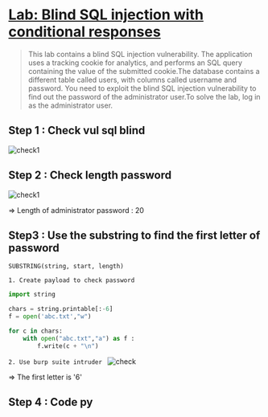 # [Lab:  Blind SQL injection with conditional responses](https://portswigger.net/web-security/sql-injection/blind/lab-conditional-responses)

>This lab contains a blind SQL injection vulnerability. The application uses a tracking cookie for analytics, and performs an SQL query containing the value of the submitted cookie.The database contains a different table called users, with columns called username and password. You need to exploit the blind SQL injection vulnerability to find out the password of the administrator user.To solve the lab, log in as the administrator user.
>

## Step 1 : Check vul sql blind
![check1]()


## Step 2 : Check length password 
![check1]()

=> Length of administrator password : 20 

## Step3 : Use the substring to find the first letter of password 
`SUBSTRING(string, start, length)`

`1. Create payload to check password `

```py
import string

chars = string.printable[:-6]
f = open('abc.txt',"w")

for c in chars:
	with open("abc.txt","a") as f :
		f.write(c + "\n")

```

`2. Use burp suite intruder `
![check]()

=> The first letter is '6'

## Step 4 : Code py 


